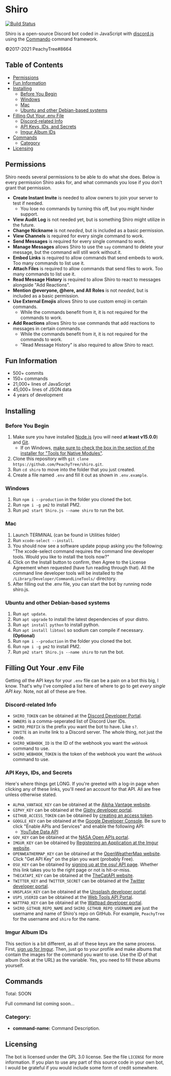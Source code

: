 # Shiro
[![Build Status](https://github.com/PeachyTree/shiro/workflows/Lint/badge.svg?branch=master&event=push)](https://github.com/PeachyTree/shiro/actions)

Shiro is a open-source Discord bot coded in JavaScript with
[discord.js](https://discord.js.org/) using the
[Commando](https://github.com/discordjs/Commando) command framework.

©2017-2021 PeachyTree#8664

## Table of Contents

- [Permissions](#permissions)
- [Fun Information](#fun-information)
- [Installing](#installing)
	* [Before You Begin](#before-you-begin)
	* [Windows](#windows)
	* [Mac](#mac)
	* [Ubuntu and other Debian-based systems](#ubuntu-and-other-debian-based-systems)
- [Filling Out Your .env File](#filling-out-your-env-file)
	* [Discord-related Info](#discord-related-info)
	* [API Keys, IDs, and Secrets](#api-keys-ids-and-secrets)
	* [Imgur Album IDs](#imgur-album-ids)
- [Commands](#commands)
	* [Category](#category)
- [Licensing](#licensing)

## Permissions

Shiro needs several permissions to be able to do what she does. Below
is every permission Shiro asks for, and what commands you lose if you
don't grant that permission.

- **Create Instant Invite** is needed to allow owners to join your server to test if needed.
	* You lose no commands by turning this off, but you might hinder support.
- **View Audit Log** is not needed yet, but is something Shiro might utilize in the future.
- **Change Nickname** is not _needed_, but is included as a basic permission.
- **View Channels** is required for every single command to work.
- **Send Messages** is required for every single command to work.
- **Manage Messages** allows Shiro to use the `say` command to delete your message, but the command will still work without it.
- **Embed Links** is required to allow commands that send embeds to work. Too many commands to list use it.
- **Attach Files** is required to allow commands that send files to work. Too many commands to list use it.
- **Read Message History** is required to allow Shiro to react to messages alongside "Add Reactions".
- **Mention @everyone, @here, and All Roles** is not _needed_, but is included as a basic permission.
- **Use External Emojis** allows Shiro to use custom emoji in certain commands.
	* While the commands benefit from it, it is not required for the commands to work.
- **Add Reactions** allows Shiro to use commands that add reactions to messages in certain commands.
	* While the commands benefit from it, it is not required for the commands to work.
	* "Read Message History" is also required to allow Shiro to react.

## Fun Information

- 500+ commits
- 150+ commands
- 21,000+ lines of JavaScript
- 45,000+ lines of JSON data
- 4 years of development

## Installing

### Before You Begin

1. Make sure you have installed [Node.js](https://nodejs.org/en/) (you will need **at least v15.0.0**) and [Git](https://git-scm.com/).
	- If on Windows, [make sure to check the box in the section of the installer for "Tools for Native Modules"](https://i.imgur.com/RMrlz2S.png).
2. Clone this repository with `git clone https://github.com/PeachyTree/shiro.git`.
3. Run `cd shiro` to move into the folder that you just created.
4. Create a file named `.env` and fill it out as shown in `.env.example`.

### Windows

1. Run `npm i --production` in the folder you cloned the bot.
2. Run `npm i -g pm2` to install PM2.
3. Run `pm2 start Shiro.js --name shiro` to run the bot.

### Mac

1. Launch TERMINAL (can be found in Utilities folder)
2. Run `xcode-select --install`.
3. You should now see a software update popup asking you the following: "The xcode-select command requires the command line developer tools. Would you like to install the tools now?" 
4. Click on the Install button to confirm, then Agree to the License Agreement when requested (have fun reading through that). All the command line developer tools will be installed to the `/Library/Developer/CommandLineTools/` directory.
5. After filling out the .env file, you can start the bot by running node shiro.js.


### Ubuntu and other Debian-based systems

1. Run `apt update`.
2. Run `apt upgrade` to install the latest dependencies of your distro.
3. Run `apt install python` to install python.
4. Run `apt install libtool` so sodium can compile if necessary. **(Optional)**
5. Run `npm i --production` in the folder you cloned the bot.
6. Run `npm i -g pm2` to install PM2.
7. Run `pm2 start Shiro.js --name shiro` to run the bot.

## Filling Out Your .env File

Getting _all_ the API keys for your `.env` file can be a pain on a
bot this big, I know. That's why I've compiled a list here of where
to go to get _every single API key_. Note, not all of these are free.

### Discord-related Info

* `SHIRO_TOKEN` can be obtained at the [Discord Developer Portal](https://discord.com/developers/applications/).
* `OWNERS` is a comma-seperated list of Discord User IDs.
* `SHIRO_PREFIX` is the prefix you want the bot to have. Like `s?`.
* `INVITE` is an invite link to a Discord server. The whole thing, not just the code.
* `SHIRO_WEBHOOK_ID` is the ID of the webhook you want the `webhook` command to use.
* `SHIRO_WEBHOOK_TOKEN` is the token of the webhook you want the `webhook` command to use.

### API Keys, IDs, and Secrets

Here's where things get LONG. If you're greeted with a log-in page
when clicking any of these links, you'll need an account for that
API. All are free unless otherwise stated.

* `ALPHA_VANTAGE_KEY` can be obtained at the [Alpha Vantage website](https://www.alphavantage.co/support/#api-key).
* `GIPHY_KEY` can be obtained at the [Giphy developer portal](https://developers.giphy.com/).
* `GITHUB_ACCESS_TOKEN` can be obtained by [creating an access token](https://github.com/settings/tokens).
* `GOOGLE_KEY` can be obtained at the [Google Developer Console](https://console.developers.google.com/). Be sure to click "Enable APIs and Services" and enable the following API:
	- [YouTube Data API](https://console.developers.google.com/apis/library/youtube.googleapis.com)
* `GOV_KEY` can be obtained at the [NASA Open APIs portal](https://api.nasa.gov/).
* `IMGUR_KEY` can be obtained by [Registering an Application at the Imgur website](https://api.imgur.com/oauth2/addclient).
* `OPENWEATHERMAP_KEY` can be obtained at the [OpenWeatherMap website](https://openweathermap.org/price). Click "Get API Key" on the plan you want (probably Free).
* `OSU_KEY` can be obtained by [signing up at the osu! API page](https://osu.ppy.sh/p/api/). Whether this link takes you to the right page or not is hit-or-miss.
* `THECATAPI_KEY` can be obtained at the [TheCatAPI website](https://thecatapi.com/).
* `TWITTER_KEY` and `TWITTER_SECRET` can be obtained at the [Twitter developer portal](https://developer.twitter.com/en/apps).
* `UNSPLASH_KEY` can be obtained at the [Unsplash developer portal](https://unsplash.com/developers).
* `USPS_USERID` can be obtained at the [Web Tools API Portal](https://www.usps.com/business/web-tools-apis/).
* `WATTPAD_KEY` can be obtained at the [Wattpad developer portal](https://www.wattpad.com/developer/docs/api).
* `SHIRO_GITHUB_REPO_NAME` and `SHIRO_GITHUB_REPO_USERNAME` are just the username and name of Shiro's repo on GitHub. For example, `PeachyTree` for the username and `shiro` for the name.

### Imgur Album IDs

This section is a bit different, as all of these keys are the same
process. First, [sign up for Imgur](https://imgur.com/). Then, just
go to your profile and make albums that contain the images for the
command you want to use. Use the ID of that album (look at the URL)
as the variable. Yes, you need to fill these albums yourself.

## Commands

Total: SOON

Full command list coming soon...

### Category:

* **command-name:** Command Description.

## Licensing

The bot is licensed under the GPL 3.0 license. See the file `LICENSE` for more
information. If you plan to use any part of this source code in your own bot, I
would be grateful if you would include some form of credit somewhere.
